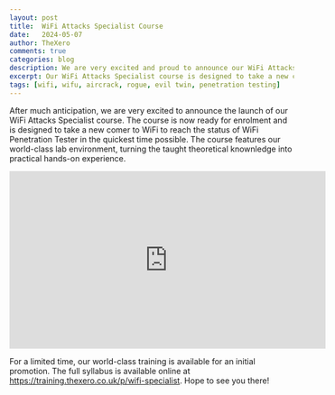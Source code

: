 ```yaml
---
layout: post
title:  WiFi Attacks Specialist Course
date:	2024-05-07 
author: TheXero
comments: true
categories: blog
description: We are very excited and proud to announce our WiFi Attacks Specialist course has officially landed and is ready for enrolment. 
excerpt: Our WiFi Attacks Specialist course is designed to take a new comer to WiFi to reach the status of WiFi Penetration Tester in the quickest time possible. The course features an interactive lab environment, turning the taught theory into practical hands-on experience with our world-class lab environment.
tags: [wifi, wifu, aircrack, rogue, evil twin, penetration testing]
---
```



After much anticipation, we are very excited to announce the launch of our WiFi Attacks Specialist course. The course is now ready for enrolment and is designed to take a new comer to WiFi to reach the status of WiFi Penetration Tester in the quickest time possible. The course features our world-class lab environment, turning the taught theoretical knownledge into practical hands-on experience.

<iframe width="560" height="315" src="https://www.youtube.com/embed/eal4jF0DqsY?si=vxjgMH-S377_qxUg" title="YouTube video player" frameborder="0" allow="accelerometer; autoplay; clipboard-write; encrypted-media; gyroscope; picture-in-picture; web-share" referrerpolicy="strict-origin-when-cross-origin" allowfullscreen></iframe>

For a limited time, our world-class training is available for an initial promotion. The full syllabus is available online at <a href="https://training.thexero.co.uk/p/wifi-specialist" target="_blank" rel="noopener noreferrer">https://training.thexero.co.uk/p/wifi-specialist</a>. Hope to see you there!
